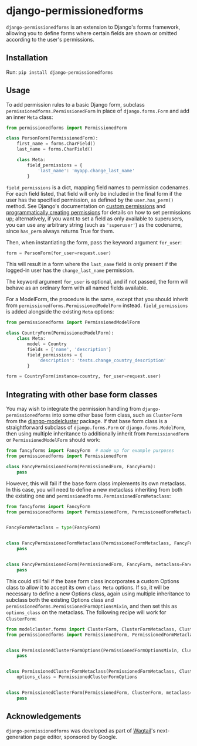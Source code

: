 django-permissionedforms
========================

`django-permissionedforms` is an extension to Django's forms framework, allowing you to define forms where certain fields are shown or omitted according to the user's permissions.


Installation
------------

Run: `pip install django-permissionedforms`


Usage
-----

To add permission rules to a basic Django form, subclass `permissionedforms.PermissionedForm` in place of `django.forms.Form` and add an inner `Meta` class:

```python
from permissionedforms import PermissionedForm

class PersonForm(PermissionedForm):
    first_name = forms.CharField()
    last_name = forms.CharField()

    class Meta:
        field_permissions = {
            'last_name': 'myapp.change_last_name'
        }
```

`field_permissions` is a dict, mapping field names to permission codenames. For each field listed, that field will only be included in the final form if the user has the specified permission, as defined by the `user.has_perm()` method. See Django's documentation on [custom permissions](https://docs.djangoproject.com/en/stable/topics/auth/customizing/#custom-permissions) and [programmatically creating permissions](https://docs.djangoproject.com/en/4.0/topics/auth/default/#programmatically-creating-permissions) for details on how to set permissions up; alternatively, if you want to set a field as only available to superusers, you can use any arbitrary string (such as `'superuser'`) as the codename, since `has_perm` always returns True for them.

Then, when instantiating the form, pass the keyword argument `for_user`:

```python
form = PersonForm(for_user=request.user)
```

This will result in a form where the `last_name` field is only present if the logged-in user has the `change_last_name` permission.

The keyword argument `for_user` is optional, and if not passed, the form will behave as an ordinary form with all named fields available.

For a ModelForm, the procedure is the same, except that you should inherit from `permissionedforms.PermissionedModelForm` instead. `field_permissions` is added alongside the existing `Meta` options:

```python
from permissionedforms import PermissionedModelForm

class CountryForm(PermissionedModelForm):
    class Meta:
        model = Country
        fields = ['name', 'description']
        field_permissions = {
            'description': 'tests.change_country_description'
        }

form = CountryForm(instance=country, for_user=request.user)
```


Integrating with other base form classes
----------------------------------------

You may wish to integrate the permission handling from `django-permissionedforms` into some other base form class, such as `ClusterForm` from the [django-modelcluster](https://github.com/wagtail/django-modelcluster) package. If that base form class is a straightforward subclass of `django.forms.Form` or `django.forms.ModelForm`, then using multiple inheritance to additionally inherit from `PermissionedForm` or `PermissionedModelForm` should work:

```python
from fancyforms import FancyForm  # made up for example purposes
from permissionedforms import PermissionedForm

class FancyPermissionedForm(PermissionedForm, FancyForm):
    pass
```

However, this will fail if the base form class implements its own metaclass. In this case, you will need to define a new metaclass inheriting from both the existing one and `permissionedforms.PermissionedFormMetaclass`:

```python
from fancyforms import FancyForm
from permissionedforms import PermissionedForm, PermissionedFormMetaclass


FancyFormMetaclass = type(FancyForm)


class FancyPermissionedFormMetaclass(PermissionedFormMetaclass, FancyFormMetaclass):
    pass


class FancyPermissionedForm(PermissionedForm, FancyForm, metaclass=FancyPermissionedFormMetaclass):
    pass
```

This could still fail if the base form class incorporates a custom Options class to allow it to accept its own `class Meta` options. If so, it will be necessary to define a new Options class, again using multiple inheritance to subclass both the existing Options class and `permissionedforms.PermissionedFormOptionsMixin`, and then set this as `options_class` on the metaclass. The following recipe will work for `ClusterForm`:

```python
from modelcluster.forms import ClusterForm, ClusterFormMetaclass, ClusterFormOptions
from permissionedforms import PermissionedForm, PermissionedFormMetaclass, PermissionedFormOptionsMixin


class PermissionedClusterFormOptions(PermissionedFormOptionsMixin, ClusterFormOptions):
    pass


class PermissionedClusterFormMetaclass(PermissionedFormMetaclass, ClusterFormMetaclass):
    options_class = PermissionedClusterFormOptions


class PermissionedClusterForm(PermissionedForm, ClusterForm, metaclass=PermissionedClusterFormMetaclass):
    pass
```


Acknowledgements
----------------

`django-permissionedforms` was developed as part of [Wagtail](https://wagtail.org/)'s next-generation page editor, sponsored by Google.
